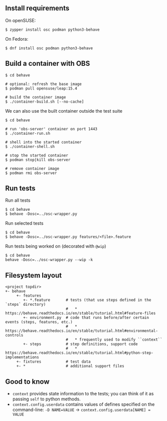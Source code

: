 Install requirements
--------------------

On openSUSE:
```
$ zypper install osc podman python3-behave
```

On Fedora:
```
$ dnf install osc podman python3-behave
```


Build a container with OBS
--------------------------

```
$ cd behave

# optional: refresh the base image
$ podman pull opensuse/leap:15.4

# build the container image
$ ./container-build.sh [--no-cache]
```

We can also use the built container outside the test suite
```
$ cd behave

# run 'obs-server' container on port 1443
$ ./container-run.sh

# shell into the started container
$ ./container-shell.sh

# stop the started container
$ podman stop|kill obs-server

# remove container image
$ podman rmi obs-server
```

Run tests
---------

Run all tests
```
$ cd behave
$ behave -Dosc=../osc-wrapper.py
```

Run selected tests
```
$ cd behave
$ behave -Dosc=../osc-wrapper.py features/<file>.feature
```

Run tests being worked on (decorated with `@wip`)
```
$ cd behave
behave -Dosc=../osc-wrapper.py --wip -k
```


Filesystem layout
-----------------

```
<project topdir>
+- behave
     +- features
        +- *.feature       # tests (that use steps defined in the `steps` directory)
                           #   * https://behave.readthedocs.io/en/stable/tutorial.html#feature-files
        +- environment.py  # code that runs before/after certain events (steps, features, etc.)
                           #   * https://behave.readthedocs.io/en/stable/tutorial.html#environmental-controls
                           #   * frequently used to modify ``context``
        +- steps           # step definitions, support code
                           #   * https://behave.readthedocs.io/en/stable/tutorial.html#python-step-implementations
     +- fixtures           # test data
     +- *                  # additional support files
```


Good to know
------------
* `context` provides state information to the tests; you can think of it as passing `self` to python methods.
* `context.config.userdata` contains values of defines specified on the command-line:
  ``-D NAME=VALUE`` -> ``context.config.userdata[NAME] = VALUE``
